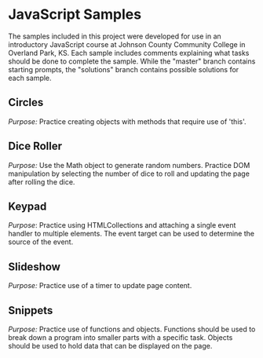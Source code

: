 # JavaScript Samples

The samples included in this project were developed for use in an
introductory JavaScript course at Johnson County Community College in
Overland Park, KS. Each sample includes comments explaining what
tasks should be done to complete the sample. While the "master" branch
contains starting prompts, the "solutions" branch contains possible
solutions for each sample.

## Circles

*Purpose:* Practice creating objects with methods that require use of
  'this'.

## Dice Roller

*Purpose:* Use the Math object to generate random numbers. Practice
  DOM manipulation by selecting the number of dice to roll and
  updating the page after rolling the dice.

## Keypad

*Purpose*: Practice using HTMLCollections and attaching a single event
  handler to multiple elements. The event target can be used to
  determine the source of the event.

## Slideshow

*Purpose:* Practice use of a timer to update page content.

## Snippets

*Purpose:* Practice use of functions and objects. Functions should be
  used to break down a program into smaller parts with a specific task.
  Objects should be used to hold data that can be displayed on the page.
